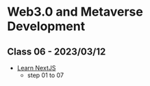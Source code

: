 # Web3.0 and Metaverse Development

## Class 06 - 2023/03/12

- [Learn NextJS](https://github.com/panaverse/learn-nextjs)
  - step 01 to 07